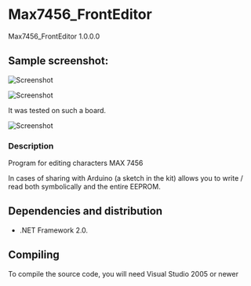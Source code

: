 # Max7456_FrontEditor
Max7456_FrontEditor 1.0.0.0
## Sample screenshot:
![Screenshot](https://user-images.githubusercontent.com/40123161/41800236-64d53af8-767d-11e8-87e5-2bc522317d71.png)

![Screenshot](https://user-images.githubusercontent.com/40123161/41800244-6a5cf1aa-767d-11e8-8a39-905cd3a8f72c.png)

It was tested on such a board.


![Screenshot](https://user-images.githubusercontent.com/40123161/41800250-6f84f9a2-767d-11e8-962f-484f1ac6f206.jpg)
### Description
Program for editing characters MAX 7456

In cases of sharing with Arduino (a sketch in the kit) allows you to write / read both symbolically and the entire EEPROM.

## Dependencies and distribution 
* .NET Framework 2.0. 
## Compiling
To compile the source code, you will need Visual Studio 2005 or newer

